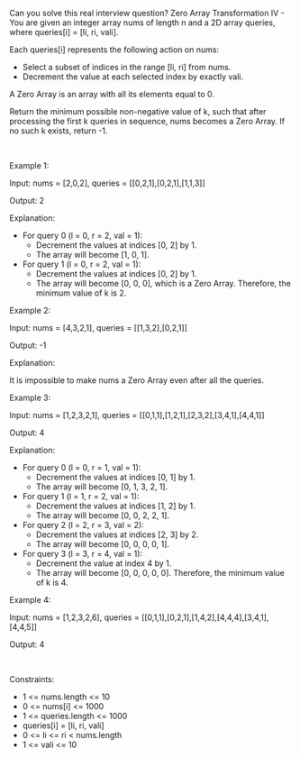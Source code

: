 Can you solve this real interview question? Zero Array Transformation IV - You are given an integer array nums of length n and a 2D array queries, where queries[i] = [li, ri, vali].

Each queries[i] represents the following action on nums:

 * Select a subset of indices in the range [li, ri] from nums.
 * Decrement the value at each selected index by exactly vali.

A Zero Array is an array with all its elements equal to 0.

Return the minimum possible non-negative value of k, such that after processing the first k queries in sequence, nums becomes a Zero Array. If no such k exists, return -1.

 

Example 1:

Input: nums = [2,0,2], queries = [[0,2,1],[0,2,1],[1,1,3]]

Output: 2

Explanation:

 * For query 0 (l = 0, r = 2, val = 1):
   * Decrement the values at indices [0, 2] by 1.
   * The array will become [1, 0, 1].
 * For query 1 (l = 0, r = 2, val = 1):
   * Decrement the values at indices [0, 2] by 1.
   * The array will become [0, 0, 0], which is a Zero Array. Therefore, the minimum value of k is 2.

Example 2:

Input: nums = [4,3,2,1], queries = [[1,3,2],[0,2,1]]

Output: -1

Explanation:

It is impossible to make nums a Zero Array even after all the queries.

Example 3:

Input: nums = [1,2,3,2,1], queries = [[0,1,1],[1,2,1],[2,3,2],[3,4,1],[4,4,1]]

Output: 4

Explanation:

 * For query 0 (l = 0, r = 1, val = 1):
   * Decrement the values at indices [0, 1] by 1.
   * The array will become [0, 1, 3, 2, 1].
 * For query 1 (l = 1, r = 2, val = 1):
   * Decrement the values at indices [1, 2] by 1.
   * The array will become [0, 0, 2, 2, 1].
 * For query 2 (l = 2, r = 3, val = 2):
   * Decrement the values at indices [2, 3] by 2.
   * The array will become [0, 0, 0, 0, 1].
 * For query 3 (l = 3, r = 4, val = 1):
   * Decrement the value at index 4 by 1.
   * The array will become [0, 0, 0, 0, 0]. Therefore, the minimum value of k is 4.

Example 4:

Input: nums = [1,2,3,2,6], queries = [[0,1,1],[0,2,1],[1,4,2],[4,4,4],[3,4,1],[4,4,5]]

Output: 4

 

Constraints:

 * 1 <= nums.length <= 10
 * 0 <= nums[i] <= 1000
 * 1 <= queries.length <= 1000
 * queries[i] = [li, ri, vali]
 * 0 <= li <= ri < nums.length
 * 1 <= vali <= 10